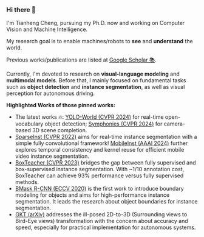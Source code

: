 ### Hi there 👋

I'm Tianheng Cheng, pursuing my Ph.D. now and working on Computer Vision and Machine Intelligence.

My research goal is to enable machines/robots to **see** and **understand** the world.

Previous works/publications are listed at [Google Scholar 📚](https://scholar.google.com/citations?user=PH8rJHYAAAAJ).

Currently, I'm devoted to research on **visual-language modeling** and **multimodal models**. Before that, I mainly focused on fundamental tasks such as **object detection** and **instance segmentation**, as well as visual perception for autonomous driving.

**Highlighted Works of those pinned works:**

* The latest works 🔥: [YOLO-World (CVPR 2024)](https://github.com/AILab-CVC/YOLO-World) for real-time open-vocabulary object detection; [Symphonies (CVPR 2024)](https://github.com/hustvl/Symphonies) for camera-based 3D scene completion.
* [SparseInst (CVPR 2022)](https://github.com/hustvl/SparseInst) aims for real-time instance segmentation with a simple fully convolutional framework! [MobileInst (AAAI 2024)](https://ojs.aaai.org/index.php/AAAI/article/view/28555) further explores temporal consistency and kernel reuse for efficient mobile video instance segmentation.
* [BoxTeacher (CVPR 2023)](https://github.com/hustvl/BoxTeacher) bridges the gap between fully supervised and box-supervised instance segmentation. With ~1/10 annotation cost, BoxTeacher can achieve 93% performance versus fully supervised methods.
* [BMask R-CNN (ECCV 2020)](https://github.com/hustvl/BMaskR-CNN) is the first work to introduce boundary modeling for objects and aims for high-performance instance segmentation. It leads the research about object boundaries for instance segmentation.
* [GKT (arXiv)](https://github.com/hustvl/GKT) addresses the ill-posed 2D-to-3D (Surrounding views to Bird-Eye views) transformation with the concern about accuracy and speed, especially for practical implementation for autonomous systems.
